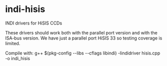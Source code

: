 # indi-hisis
INDI drivers for HiSIS CCDs

These drivers should work both with the parallel port version and with the
ISA-bus version. We have just a parallel port HiSIS 33 so testing coverage is
limited.

Compile with:
	g++ $(pkg-config --libs --cflags libindi) -lindidriver hisis.cpp -o indi_hisis
